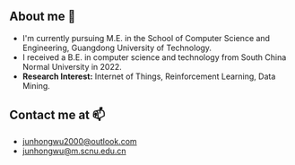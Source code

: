 ## About me 👋
+ I'm currently pursuing M.E. in the School of Computer Science and Engineering, Guangdong University of Technology.
+ I received a B.E. in computer science and technology from South China Normal University in 2022.
+ **Research Interest:** Internet of Things, Reinforcement Learning, Data Mining.

## Contact me at 📫
+ junhongwu2000@outlook.com
+ junhongwu@m.scnu.edu.cn

<!--
**Rollbear-bot/Rollbear-bot** is a ✨ _special_ ✨ repository because its `README.md` (this file) appears on your GitHub profile.

Here are some ideas to get you started:

- 🔭 I’m currently working on ...
- 🌱 I’m currently learning ...
- 👯 I’m looking to collaborate on ...
- 🤔 I’m looking for help with ...
- 💬 Ask me about ...
- 📫 How to reach me: ...
- 😄 Pronouns: ...
- ⚡ Fun fact: ...
-->
